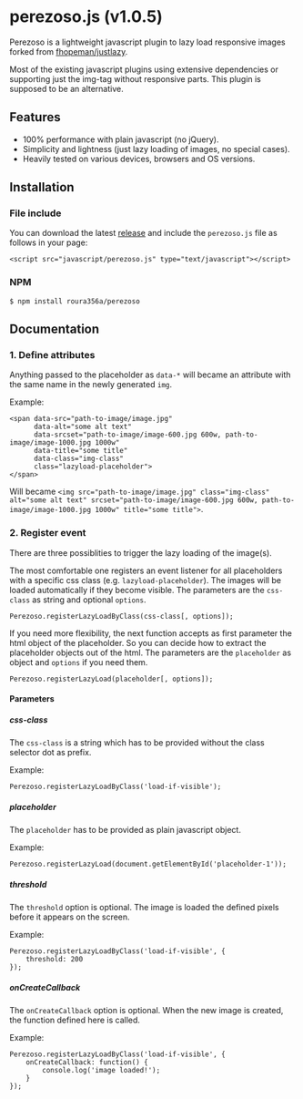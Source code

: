 # perezoso.js (v1.0.5)

Perezoso is a lightweight javascript plugin to lazy load responsive images forked from [fhopeman/justlazy](https://github.com/fhopeman/justlazy).

Most of the existing javascript plugins using extensive dependencies or supporting just the img-tag without responsive parts. This plugin is supposed to be an alternative.

## Features

- 100% performance with plain javascript (no jQuery).
- Simplicity and lightness (just lazy loading of images, no special cases).
- Heavily tested on various devices, browsers and OS versions.

## Installation

### File include
You can download the latest [release](https://github.com/roura356a/perezoso/releases) and include the `perezoso.js` file as follows in your page:
```
<script src="javascript/perezoso.js" type="text/javascript"></script>
```

### NPM
```
$ npm install roura356a/perezoso
```

## Documentation
### 1. Define attributes

Anything passed to the placeholder as `data-*` will became an attribute with the same name in the newly generated `img`.

Example:
```
<span data-src="path-to-image/image.jpg"
      data-alt="some alt text"
      data-srcset="path-to-image/image-600.jpg 600w, path-to-image/image-1000.jpg 1000w"
      data-title="some title"
      data-class="img-class"
      class="lazyload-placeholder">
</span>
```

Will became `<img src="path-to-image/image.jpg" class="img-class" alt="some alt text" srcset="path-to-image/image-600.jpg 600w, path-to-image/image-1000.jpg 1000w" title="some title">`.

### 2. Register event
There are three possiblities to trigger the lazy loading of the image(s).

The most comfortable one registers an event listener for all placeholders with a specific css class (e.g. `lazyload-placeholder`). The images will be loaded automatically if they become visible. The parameters are the `css-class` as string and optional `options`.
```
Perezoso.registerLazyLoadByClass(css-class[, options]);
```

If you need more flexibility, the next function accepts as first parameter the html object of the placeholder. So you can decide how to extract the placeholder objects out of the html. The parameters are the `placeholder` as object and `options` if you need them.
```
Perezoso.registerLazyLoad(placeholder[, options]);
```

#### Parameters
##### css-class
The `css-class` is a string which has to be provided without the class selector dot as prefix.

Example:
```
Perezoso.registerLazyLoadByClass('load-if-visible');
```

##### placeholder
The `placeholder` has to be provided as plain javascript object.

Example:
```
Perezoso.registerLazyLoad(document.getElementById('placeholder-1'));
```

##### threshold
The `threshold` option is optional. The image is loaded the defined pixels before it appears on the screen.

Example:
```
Perezoso.registerLazyLoadByClass('load-if-visible', {
    threshold: 200
});
```

##### onCreateCallback
The `onCreateCallback` option is optional. When the new image is created, the function defined here is called.

Example:
```
Perezoso.registerLazyLoadByClass('load-if-visible', {
    onCreateCallback: function() {
        console.log('image loaded!');
    }
});
```
